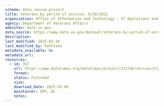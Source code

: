 ```yaml
---
schema: data_rescue_project 
title: Veterans by period of service, 9/30/2022
organization: Office of Information and Technology - IT Operations and Services (ITOPS)
agency: Department of Veterans Affairs
websites: data.va.gov
data_source: https://www.data.va.gov/dataset/Veterans-by-period-of-service-9-30-2022/fppf-663f
description: 
last_modified: 2025-03-10
last_modified_by: Kathleen
metadata_available: No
metadata_url: 
resources:
  - id: 357
    url: https://www.datalumos.org/datalumos/project/221746/version/V1/view
    format: 
    status: Finished
    size: 
    download_date: 2025-03-06
    maintainer: DRP, DL
    notes: 
---
```


